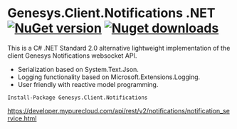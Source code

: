 # Genesys.Client.Notifications .NET [![NuGet version](https://badge.fury.io/nu/Genesys.Client.Notifications.svg)](https://www.nuget.org/packages/Genesys.Client.Notifications) [![Nuget downloads](https://img.shields.io/nuget/dt/Genesys.Client.Notifications)](https://www.nuget.org/packages/Genesys.Client.Notifications)

This is a C# .NET Standard 2.0 alternative lightweight implementation of the client Genesys Notifications websocket API.

- Serialization based on System.Text.Json. 
- Logging functionality based on Microsoft.Extensions.Logging.  
- User friendly with reactive model programming.

```{"language":"csharp"}
Install-Package Genesys.Client.Notifications
```

https://developer.mypurecloud.com/api/rest/v2/notifications/notification_service.html
